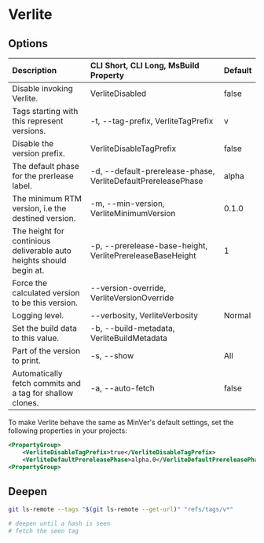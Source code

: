 # Verlite

## Options

| Description                                                         | CLI Short, CLI Long, MsBuild Property                         | Default |
| :------------------------------------------------------------------ | :------------------------------------------------------------ | :------ |
| Disable invoking Verlite.                                           | VerliteDisabled                                               | false   |
| Tags starting with this represent versions.                         | -t, --tag-prefix, VerliteTagPrefix                            | v       |
| Disable the version prefix.                                         | VerliteDisableTagPrefix                                       | false   |
| The default phase for the prerlease label.                          | -d, --default-prerelease-phase, VerliteDefaultPrereleasePhase | alpha   |
| The minimum RTM version, i.e the destined version.                  | -m, --min-version, VerliteMinimumVersion                      | 0.1.0   |
| The height for continious deliverable auto heights should begin at. | -p, --prerelease-base-height, VerlitePrereleaseBaseHeight     | 1       |
| Force the calculated version to be this version.                    | --version-override, VerliteVersionOverride                    |         |
| Logging level.                                                      | --verbosity, VerliteVerbosity                                 | Normal  |
| Set the build data to this value.                                   | -b, --build-metadata, VerliteBuildMetadata                    |         |
| Part of the version to print.                                       | -s, --show                                                    | All     |
| Automatically fetch commits and a tag for shallow clones.           | -a, --auto-fetch                                              | false   |

To make Verlite behave the same as MinVer's default settings, set the following properties in your projects:

```xml
<PropertyGroup>
	<VerliteDisableTagPrefix>true</VerliteDisableTagPrefix>
	<VerliteDefaultPrereleasePhase>alpha.0</VerliteDefaultPrereleasePhase>
<PropertyGroup>
```

## Deepen

```sh
git ls-remote --tags "$(git ls-remote --get-url)" "refs/tags/v*"

# deepen until a hash is seen
# fetch the seen tag
```
